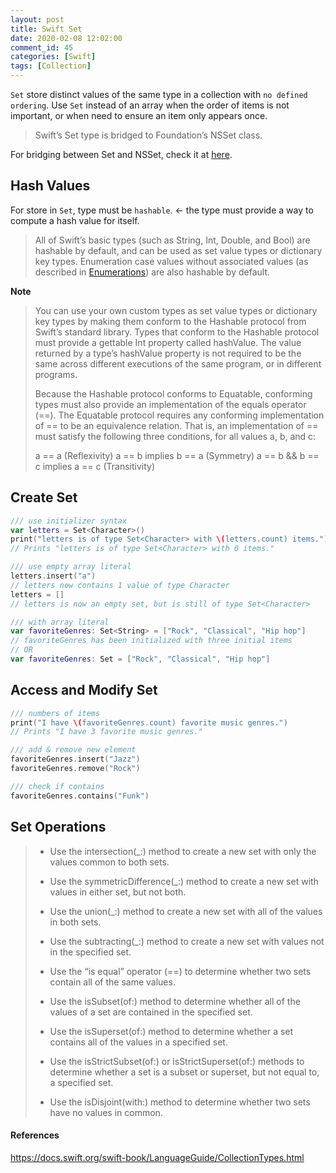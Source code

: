 ```yaml
---
layout: post
title: Swift Set
date: 2020-02-08 12:02:00
comment_id: 45
categories: [Swift]
tags: [Collection]
---
```


`Set` store distinct values of the same type in a collection with `no defined ordering`. Use `Set` instead of an array when the order of items is not important, or when need to ensure an item only appears once.

> Swift’s Set type is bridged to Foundation’s NSSet class.

For bridging between Set and NSSet, check it at [here](https://developer.apple.com/documentation/swift/set#2845530).

## Hash Values

For store in `Set`, type must be `hashable`. <- the type must provide a way to compute a hash value for itself.

> All of Swift’s basic types (such as String, Int, Double, and Bool) are hashable by default, and can be used as set value types or dictionary key types. Enumeration case values without associated values (as described in [Enumerations](https://docs.swift.org/swift-book/LanguageGuide/Enumerations.html)) are also hashable by default.

**Note**

> You can use your own custom types as set value types or dictionary key types by making them conform to the Hashable protocol from Swift’s standard library. Types that conform to the Hashable protocol must provide a gettable Int property called hashValue. The value returned by a type’s hashValue property is not required to be the same across different executions of the same program, or in different programs.
>
> Because the Hashable protocol conforms to Equatable, conforming types must also provide an implementation of the equals operator (==). The Equatable protocol requires any conforming implementation of == to be an equivalence relation. That is, an implementation of == must satisfy the following three conditions, for all values a, b, and c:
>
> a == a (Reflexivity)
> a == b implies b == a (Symmetry)
> a == b && b == c implies a == c (Transitivity)

## Create Set

```swift
/// use initializer syntax
var letters = Set<Character>()
print("letters is of type Set<Character> with \(letters.count) items.")
// Prints "letters is of type Set<Character> with 0 items."

/// use empty array literal
letters.insert("a")
// letters now contains 1 value of type Character
letters = []
// letters is now an empty set, but is still of type Set<Character>

/// with array literal
var favoriteGenres: Set<String> = ["Rock", "Classical", "Hip hop"]
// favoriteGenres has been initialized with three initial items
// OR
var favoriteGenres: Set = ["Rock", "Classical", "Hip hop"]
```

## Access and Modify Set

```swift
/// numbers of items
print("I have \(favoriteGenres.count) favorite music genres.")
// Prints "I have 3 favorite music genres."

/// add & remove new element
favoriteGenres.insert("Jazz")
favoriteGenres.remove("Rock")

/// check if contains 
favoriteGenres.contains("Funk")
```

## Set Operations

> - Use the intersection(_:) method to create a new set with only the values common to both sets.
>
> - Use the symmetricDifference(_:) method to create a new set with values in either set, but not both.
>
> - Use the union(_:) method to create a new set with all of the values in both sets.
>
> - Use the subtracting(_:) method to create a new set with values not in the specified set.
>
> - Use the “is equal” operator (==) to determine whether two sets contain all of the same values.
>
> - Use the isSubset(of:) method to determine whether all of the values of a set are contained in the specified set.
>
> - Use the isSuperset(of:) method to determine whether a set contains all of the values in a specified set.
>
> - Use the isStrictSubset(of:) or isStrictSuperset(of:) methods to determine whether a set is a subset or superset, but not equal to, a specified set.
>
> - Use the isDisjoint(with:) method to determine whether two sets have no values in common.

#### References

<https://docs.swift.org/swift-book/LanguageGuide/CollectionTypes.html>
